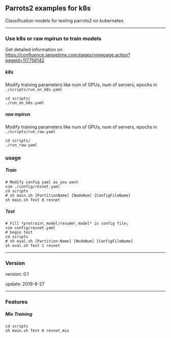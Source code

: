 ## Parrots2 examples for k8s
Classification models for testing parrots2 on kubernetes
<hr>

### Use k8s or raw mpirun to train models
Get detailed information on https://confluence.sensetime.com/pages/viewpage.action?pageId=117756142
##### k8s
Modify training parameters like num of GPUs, num of servers, epochs in `./scripts/run_on_k8s.yaml`
```
cd scripts/
./run_on_k8s.yaml
```

##### raw mpirun
Modify training parameters like num of GPUs, num of servers, epochs in `./scripts/run_raw.yaml`
```
cd scripts/
./run_raw.yaml
```

### usage
##### Train
```
# Modify config yaml as you want
vim ./config/resnet.yaml
cd scripts
# sh main.sh [PartitionName] [NodeNum] [ConfigFileName]
sh main.sh Test 8 resnet
```
##### Test
```
# Fill *pretrain\_model/resume\_model* in config file;
vim config/resnet.yaml  
# begin test
cd scripts
# sh eval.sh [Partition-Name] [NodeNum] [ConfigFileName] 
sh eval.sh Test 1 resnet
```
<hr>

### Version
version: 0.1

update: 2019-8-27
<hr>

### Features
##### Mix Training
```
cd scripts
sh main.sh Test 8 resnet_mix
```